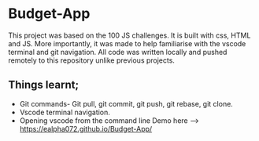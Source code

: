 # Budget-App
This project was based on the 100 JS challenges. It is built with css, HTML and JS. More importantly, it was made to help familiarise with the vscode terminal and git navigation. All code was written locally and pushed remotely to this repository unlike previous projects.
## Things learnt;
   * Git commands- Git pull, git commit, git push, git rebase, git clone.
   * Vscode terminal navigation.
   * Opening vscode from the command line
Demo here --> https://ealpha072.github.io/Budget-App/
